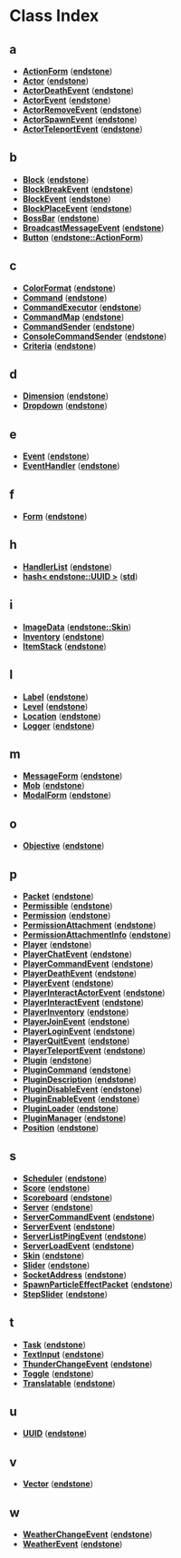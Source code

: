 
# Class Index


## a

* [**ActionForm**](classendstone_1_1ActionForm.md)
([**endstone**](namespaceendstone.md))
* [**Actor**](classendstone_1_1Actor.md)
([**endstone**](namespaceendstone.md))
* [**ActorDeathEvent**](classendstone_1_1ActorDeathEvent.md)
([**endstone**](namespaceendstone.md))
* [**ActorEvent**](classendstone_1_1ActorEvent.md)
([**endstone**](namespaceendstone.md))
* [**ActorRemoveEvent**](classendstone_1_1ActorRemoveEvent.md)
([**endstone**](namespaceendstone.md))
* [**ActorSpawnEvent**](classendstone_1_1ActorSpawnEvent.md)
([**endstone**](namespaceendstone.md))
* [**ActorTeleportEvent**](classendstone_1_1ActorTeleportEvent.md)
([**endstone**](namespaceendstone.md))


## b

* [**Block**](classendstone_1_1Block.md)
([**endstone**](namespaceendstone.md))
* [**BlockBreakEvent**](classendstone_1_1BlockBreakEvent.md)
([**endstone**](namespaceendstone.md))
* [**BlockEvent**](classendstone_1_1BlockEvent.md)
([**endstone**](namespaceendstone.md))
* [**BlockPlaceEvent**](classendstone_1_1BlockPlaceEvent.md)
([**endstone**](namespaceendstone.md))
* [**BossBar**](classendstone_1_1BossBar.md)
([**endstone**](namespaceendstone.md))
* [**BroadcastMessageEvent**](classendstone_1_1BroadcastMessageEvent.md)
([**endstone**](namespaceendstone.md))
* [**Button**](classendstone_1_1ActionForm_1_1Button.md)
([**endstone::ActionForm**](classendstone_1_1ActionForm.md))


## c

* [**ColorFormat**](structendstone_1_1ColorFormat.md)
([**endstone**](namespaceendstone.md))
* [**Command**](classendstone_1_1Command.md)
([**endstone**](namespaceendstone.md))
* [**CommandExecutor**](classendstone_1_1CommandExecutor.md)
([**endstone**](namespaceendstone.md))
* [**CommandMap**](classendstone_1_1CommandMap.md)
([**endstone**](namespaceendstone.md))
* [**CommandSender**](classendstone_1_1CommandSender.md)
([**endstone**](namespaceendstone.md))
* [**ConsoleCommandSender**](classendstone_1_1ConsoleCommandSender.md)
([**endstone**](namespaceendstone.md))
* [**Criteria**](classendstone_1_1Criteria.md)
([**endstone**](namespaceendstone.md))


## d

* [**Dimension**](classendstone_1_1Dimension.md)
([**endstone**](namespaceendstone.md))
* [**Dropdown**](classendstone_1_1Dropdown.md)
([**endstone**](namespaceendstone.md))


## e

* [**Event**](classendstone_1_1Event.md)
([**endstone**](namespaceendstone.md))
* [**EventHandler**](classendstone_1_1EventHandler.md)
([**endstone**](namespaceendstone.md))


## f

* [**Form**](classendstone_1_1Form.md)
([**endstone**](namespaceendstone.md))


## h

* [**HandlerList**](classendstone_1_1HandlerList.md)
([**endstone**](namespaceendstone.md))
* [**hash&lt; endstone::UUID &gt;**](structstd_1_1hash_3_01endstone_1_1UUID_01_4.md)
([**std**](namespacestd.md))


## i

* [**ImageData**](structendstone_1_1Skin_1_1ImageData.md)
([**endstone::Skin**](classendstone_1_1Skin.md))
* [**Inventory**](classendstone_1_1Inventory.md)
([**endstone**](namespaceendstone.md))
* [**ItemStack**](classendstone_1_1ItemStack.md)
([**endstone**](namespaceendstone.md))


## l

* [**Label**](classendstone_1_1Label.md)
([**endstone**](namespaceendstone.md))
* [**Level**](classendstone_1_1Level.md)
([**endstone**](namespaceendstone.md))
* [**Location**](classendstone_1_1Location.md)
([**endstone**](namespaceendstone.md))
* [**Logger**](classendstone_1_1Logger.md)
([**endstone**](namespaceendstone.md))


## m

* [**MessageForm**](classendstone_1_1MessageForm.md)
([**endstone**](namespaceendstone.md))
* [**Mob**](classendstone_1_1Mob.md)
([**endstone**](namespaceendstone.md))
* [**ModalForm**](classendstone_1_1ModalForm.md)
([**endstone**](namespaceendstone.md))


## o

* [**Objective**](classendstone_1_1Objective.md)
([**endstone**](namespaceendstone.md))


## p

* [**Packet**](classendstone_1_1Packet.md)
([**endstone**](namespaceendstone.md))
* [**Permissible**](classendstone_1_1Permissible.md)
([**endstone**](namespaceendstone.md))
* [**Permission**](classendstone_1_1Permission.md)
([**endstone**](namespaceendstone.md))
* [**PermissionAttachment**](classendstone_1_1PermissionAttachment.md)
([**endstone**](namespaceendstone.md))
* [**PermissionAttachmentInfo**](classendstone_1_1PermissionAttachmentInfo.md)
([**endstone**](namespaceendstone.md))
* [**Player**](classendstone_1_1Player.md)
([**endstone**](namespaceendstone.md))
* [**PlayerChatEvent**](classendstone_1_1PlayerChatEvent.md)
([**endstone**](namespaceendstone.md))
* [**PlayerCommandEvent**](classendstone_1_1PlayerCommandEvent.md)
([**endstone**](namespaceendstone.md))
* [**PlayerDeathEvent**](classendstone_1_1PlayerDeathEvent.md)
([**endstone**](namespaceendstone.md))
* [**PlayerEvent**](classendstone_1_1PlayerEvent.md)
([**endstone**](namespaceendstone.md))
* [**PlayerInteractActorEvent**](classendstone_1_1PlayerInteractActorEvent.md)
([**endstone**](namespaceendstone.md))
* [**PlayerInteractEvent**](classendstone_1_1PlayerInteractEvent.md)
([**endstone**](namespaceendstone.md))
* [**PlayerInventory**](classendstone_1_1PlayerInventory.md)
([**endstone**](namespaceendstone.md))
* [**PlayerJoinEvent**](classendstone_1_1PlayerJoinEvent.md)
([**endstone**](namespaceendstone.md))
* [**PlayerLoginEvent**](classendstone_1_1PlayerLoginEvent.md)
([**endstone**](namespaceendstone.md))
* [**PlayerQuitEvent**](classendstone_1_1PlayerQuitEvent.md)
([**endstone**](namespaceendstone.md))
* [**PlayerTeleportEvent**](classendstone_1_1PlayerTeleportEvent.md)
([**endstone**](namespaceendstone.md))
* [**Plugin**](classendstone_1_1Plugin.md)
([**endstone**](namespaceendstone.md))
* [**PluginCommand**](classendstone_1_1PluginCommand.md)
([**endstone**](namespaceendstone.md))
* [**PluginDescription**](classendstone_1_1PluginDescription.md)
([**endstone**](namespaceendstone.md))
* [**PluginDisableEvent**](classendstone_1_1PluginDisableEvent.md)
([**endstone**](namespaceendstone.md))
* [**PluginEnableEvent**](classendstone_1_1PluginEnableEvent.md)
([**endstone**](namespaceendstone.md))
* [**PluginLoader**](classendstone_1_1PluginLoader.md)
([**endstone**](namespaceendstone.md))
* [**PluginManager**](classendstone_1_1PluginManager.md)
([**endstone**](namespaceendstone.md))
* [**Position**](classendstone_1_1Position.md)
([**endstone**](namespaceendstone.md))


## s

* [**Scheduler**](classendstone_1_1Scheduler.md)
([**endstone**](namespaceendstone.md))
* [**Score**](classendstone_1_1Score.md)
([**endstone**](namespaceendstone.md))
* [**Scoreboard**](classendstone_1_1Scoreboard.md)
([**endstone**](namespaceendstone.md))
* [**Server**](classendstone_1_1Server.md)
([**endstone**](namespaceendstone.md))
* [**ServerCommandEvent**](classendstone_1_1ServerCommandEvent.md)
([**endstone**](namespaceendstone.md))
* [**ServerEvent**](classendstone_1_1ServerEvent.md)
([**endstone**](namespaceendstone.md))
* [**ServerListPingEvent**](classendstone_1_1ServerListPingEvent.md)
([**endstone**](namespaceendstone.md))
* [**ServerLoadEvent**](classendstone_1_1ServerLoadEvent.md)
([**endstone**](namespaceendstone.md))
* [**Skin**](classendstone_1_1Skin.md)
([**endstone**](namespaceendstone.md))
* [**Slider**](classendstone_1_1Slider.md)
([**endstone**](namespaceendstone.md))
* [**SocketAddress**](classendstone_1_1SocketAddress.md)
([**endstone**](namespaceendstone.md))
* [**SpawnParticleEffectPacket**](classendstone_1_1SpawnParticleEffectPacket.md)
([**endstone**](namespaceendstone.md))
* [**StepSlider**](classendstone_1_1StepSlider.md)
([**endstone**](namespaceendstone.md))


## t

* [**Task**](classendstone_1_1Task.md)
([**endstone**](namespaceendstone.md))
* [**TextInput**](classendstone_1_1TextInput.md)
([**endstone**](namespaceendstone.md))
* [**ThunderChangeEvent**](classendstone_1_1ThunderChangeEvent.md)
([**endstone**](namespaceendstone.md))
* [**Toggle**](classendstone_1_1Toggle.md)
([**endstone**](namespaceendstone.md))
* [**Translatable**](classendstone_1_1Translatable.md)
([**endstone**](namespaceendstone.md))


## u

* [**UUID**](classendstone_1_1UUID.md)
([**endstone**](namespaceendstone.md))


## v

* [**Vector**](classendstone_1_1Vector.md)
([**endstone**](namespaceendstone.md))


## w

* [**WeatherChangeEvent**](classendstone_1_1WeatherChangeEvent.md)
([**endstone**](namespaceendstone.md))
* [**WeatherEvent**](classendstone_1_1WeatherEvent.md)
([**endstone**](namespaceendstone.md))


